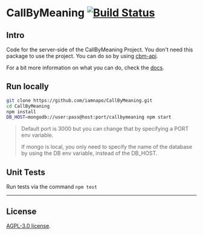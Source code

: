 # CallByMeaning [![Build Status](https://travis-ci.com/iamnapo/CallByMeaning.svg?token=dPuvXqxKaaMT7sVBkN1H&branch=master)](https://travis-ci.com/iamnapo/CallByMeaning)

## Intro

Code for the server-side of the CallByMeaning Project. You don't need this package to use the project. You can do so by using [cbm-api](https://github.com/iamnapo/cbm-api).

For a bit more information on what you can do, check the [docs](./docs/).

## Run locally

```bash
git clone https://github.com/iamnapo/CallByMeaning.git
cd CallByMeaning
npm install
DB_HOST=mongodb://user:pass@host:port/callbymeaning npm start
```

> Default port is 3000 but you can change that by specifying a PORT env variable.
>
> If mongo is local, you only need to specify the name of the database by using the DB env variable, instead of the DB_HOST.

## Unit Tests

Run tests via the command `npm test`

---

## License

[AGPL-3.0 license](https://opensource.org/licenses/AGPL-3.0).